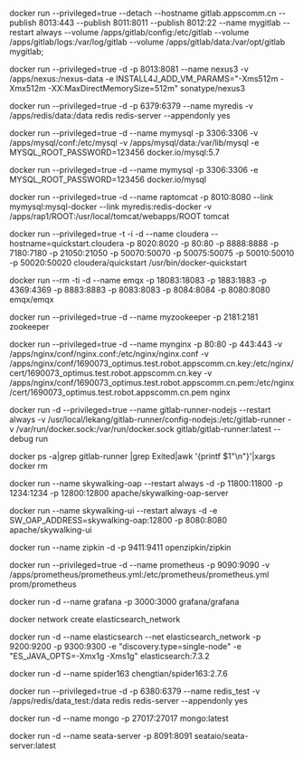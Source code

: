 docker run --privileged=true --detach     --hostname gitlab.appscomm.cn     --publish 8013:443 --publish 8011:8011 --publish 8012:22     --name mygitlab     --restart always     --volume /apps/gitlab/config:/etc/gitlab     --volume /apps/gitlab/logs:/var/log/gitlab     --volume /apps/gitlab/data:/var/opt/gitlab     mygitlab;

docker run --privileged=true -d -p 8013:8081 --name nexus3 -v /apps/nexus:/nexus-data -e INSTALL4J_ADD_VM_PARAMS="-Xms512m -Xmx512m -XX:MaxDirectMemorySize=512m" sonatype/nexus3 

docker run --privileged=true -d -p 6379:6379 --name myredis -v /apps/redis/data:/data  redis  redis-server --appendonly yes

docker run --privileged=true -d --name mymysql -p 3306:3306 -v /apps/mysql/conf:/etc/mysql -v /apps/mysql/data:/var/lib/mysql -e MYSQL_ROOT_PASSWORD=123456 docker.io/mysql:5.7

docker run --privileged=true -d --name mymysql -p 3306:3306 -e MYSQL_ROOT_PASSWORD=123456 docker.io/mysql

docker run --privileged=true -d --name raptomcat -p 8010:8080 --link mymysql:mysql-docker --link myredis:redis-docker -v /apps/rap1/ROOT:/usr/local/tomcat/webapps/ROOT tomcat

docker run --privileged=true -t -i -d --name cloudera --hostname=quickstart.cloudera -p 8020:8020 -p 80:80 -p 8888:8888 -p 7180:7180 -p 21050:21050 -p 50070:50070 -p 50075:50075 -p 50010:50010 -p 50020:50020  cloudera/quickstart /usr/bin/docker-quickstart

docker run --rm -ti -d --name emqx -p 18083:18083 -p 1883:1883 -p 4369:4369 -p 8883:8883 -p 8083:8083 -p 8084:8084 -p 8080:8080 emqx/emqx

docker run --privileged=true -d --name myzookeeper -p 2181:2181 zookeeper

docker run --privileged=true -d --name mynginx -p 80:80 -p 443:443 -v /apps/nginx/conf/nginx.conf:/etc/nginx/nginx.conf -v /apps/nginx/conf/1690073_optimus.test.robot.appscomm.cn.key:/etc/nginx/cert/1690073_optimus.test.robot.appscomm.cn.key -v /apps/nginx/conf/1690073_optimus.test.robot.appscomm.cn.pem:/etc/nginx/cert/1690073_optimus.test.robot.appscomm.cn.pem nginx

docker run -d --privileged=true --name gitlab-runner-nodejs --restart always -v /usr/local/lekang/gitlab-runner/config-nodejs:/etc/gitlab-runner -v /var/run/docker.sock:/var/run/docker.sock gitlab/gitlab-runner:latest --debug run

docker ps -a|grep gitlab-runner |grep Exited|awk '{printf $1"\n"}'|xargs docker rm

docker run --name skywalking-oap --restart always -d -p 11800:11800 -p 1234:1234 -p 12800:12800 apache/skywalking-oap-server


docker run --name skywalking-ui --restart always -d -e SW_OAP_ADDRESS=skywalking-oap:12800 -p 8080:8080 apache/skywalking-ui

docker run --name zipkin -d -p 9411:9411 openzipkin/zipkin

docker run --privileged=true -d --name prometheus -p 9090:9090 -v /apps/prometheus/prometheus.yml:/etc/prometheus/prometheus.yml prom/prometheus

docker run -d --name grafana -p 3000:3000 grafana/grafana

docker network create elasticsearch_network

docker run -d --name elasticsearch --net elasticsearch_network -p 9200:9200 -p 9300:9300 -e "discovery.type=single-node" -e "ES_JAVA_OPTS=-Xmx1g -Xms1g" elasticsearch:7.3.2

docker run -d --name spider163 chengtian/spider163:2.7.6 


docker run --privileged=true -d -p 6380:6379 --name redis_test -v /apps/redis/data_test:/data  redis  redis-server --appendonly yes


docker run -d --name mongo -p 27017:27017 mongo:latest

docker run -d --name seata-server -p 8091:8091 seataio/seata-server:latest
